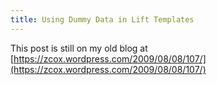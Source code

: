 ```yaml
---
title: Using Dummy Data in Lift Templates
---
```


This post is still on my old blog at [https://zcox.wordpress.com/2009/08/08/107/](https://zcox.wordpress.com/2009/08/08/107/)

